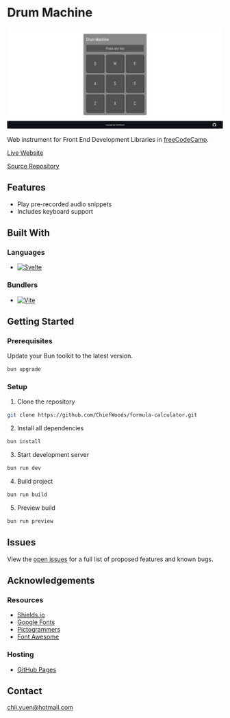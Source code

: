 # Drum Machine

![Screenshot](screenshot.png)

Web instrument for Front End Development Libraries in [freeCodeCamp](https://www.freecodecamp.org/learn/).

[Live Website](https://chiefwoods.github.io/drum-machine/)

[Source Repository](https://github.com/ChiefWoods/drum-machine)

## Features

- Play pre-recorded audio snippets
- Includes keyboard support

## Built With

### Languages

- [![Svelte](https://img.shields.io/badge/Svelte-2e2e2e?style=for-the-badge&logo=svelte)](https://svelte.dev/)

### Bundlers

- [![Vite](https://img.shields.io/badge/Vite-ffd028?style=for-the-badge&logo=Vite)](https://vitejs.dev/)

## Getting Started

### Prerequisites

Update your Bun toolkit to the latest version.

```bash
bun upgrade
```

### Setup

1. Clone the repository

```bash
git clone https://github.com/ChiefWoods/formula-calculator.git
```

2. Install all dependencies

```bash
bun install
```

3. Start development server

```bash
bun run dev
```

4. Build project

```bash
bun run build
```

5. Preview build

```bash
bun run preview
```

## Issues

View the [open issues](https://github.com/ChiefWoods/drum-machine/issues) for a full list of proposed features and known bugs.

## Acknowledgements

### Resources

- [Shields.io](https://shields.io/)
- [Google Fonts](https://fonts.google.com/)
- [Pictogrammers](https://pictogrammers.com/)
- [Font Awesome](https://fontawesome.com/icons)

### Hosting

- [GitHub Pages](https://pages.github.com/)

## Contact

[chii.yuen@hotmail.com](mailto:chii.yuen@hotmail.com)
